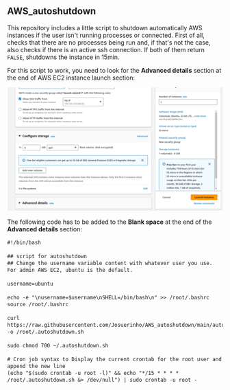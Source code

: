 ## AWS_autoshutdown

This repository includes a little script to shutdown automatically AWS instances if the user isn't running processes or connected. First of all, checks that there are no processes being run and, if that's not the case, also checks if there is an active ssh connection. If both of them return `FALSE`, shutdowns the instance in 15min.

For this script to work, you need to look for the **Advanced details** section at the end of AWS EC2 instance launch section:

![alt text](AWS_pics/AWS_instance_launch_pic1.png)


The following code has to be added to the **Blank space** at the end of the **Advanced details** section:

```
#!/bin/bash

## script for autoshutdown
## Change the username variable content with whatever user you use. For admin AWS EC2, ubuntu is the default.

username=ubuntu

echo -e "\nusername=$username\nSHELL=/bin/bash\n" >> /root/.bashrc
source /root/.bashrc

curl https://raw.githubusercontent.com/Josuerinho/AWS_autoshutdown/main/automatic_shutdown_AWS_EC2_instances_script_deploy.sh -o /root/.autoshutdown.sh

sudo chmod 700 ~/.autoshutdown.sh

# Cron job syntax to Display the current crontab for the root user and append the new line
(echo "$(sudo crontab -u root -l)" && echo "*/15 * * * * /root/.autoshutdown.sh &> /dev/null") | sudo crontab -u root -


```

